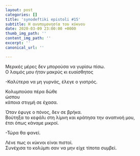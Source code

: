 ```yaml
---
layout: post
categories: []
title: 'synodeftiki epistoli #15'
subtitle: Η ανυπομονησία του κύκνου
date: 2020-03-09 23:00:00 +0000
thumb_img_path: ''
content_img_path: ''
excerpt: ''
canonical_url: ''

---
```

Μερικές μέρες δεν μπορούσα να γυρίσω πίσω.  
O λαιμός μου ήταν μακρύς κι ευαίσθητος

\-Καλύτερα να μη γυρνάς, έλεγε ο γιατρός.

Κολυμπούσα πέρα δώθε  
ώσπου  
κάποια στιγμή σε έχασα.

Όταν έφυγε ο πόνος, δεν σε βρήκα.  
Βούτηξα το κεφάλι στη λίμνη και κράτησα την αναπνοή μου,  
έτσι όπως κάναμε μικροί.

\-Τώρα θα φανεί.

Λένε πως οι κύκνοι είναι πιστοί.  
Συνέχισα το κολύμπι σαν να μην είχε τίποτα συμβεί.